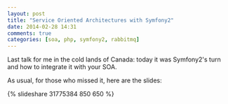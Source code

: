 ```yaml
---
layout: post
title: "Service Oriented Architectures with Symfony2"
date: 2014-02-28 14:31
comments: true
categories: [soa, php, symfony2, rabbitmq]
---
```


Last talk for me in the cold lands of Canada: today it was Symfony2's
turn and how to integrate it with your SOA.

<!-- more -->

As usual, for those who missed it, here are the slides:

{% slideshare 31775384 850 650 %}